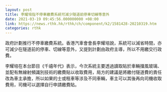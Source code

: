 ```yaml
---
layout: post
title: 李耀培指不停車繳費系統可減少隧道前停車切線等意外
date: 2021-03-19 09:45:56.000000000 +08:00
link: https://news.rthk.hk/rthk/ch/component/k2/1581428-20210319.htm
categories: rthk
---
```


政府計劃推行不停車繳費系統。香港汽車會會長李耀培說，系統可以減省時間，亦可減少在隧道前的停車、切線等意外，又提到計劃由政府主導，所以不用繳交行政費。

李耀培在本台節目《千禧年代》表示，今次系統主要透過讀取貼於車輛擋風玻璃、並配有無線射頻識別技術的繳費貼以收取費用，局方的建議是將繳付隧道費的責任改為車主承擔，所以如果的士或租車等涉及不同車輛，車主可以其後再向司機收取費用，司機可以選擇自行申請繳費貼。
